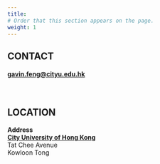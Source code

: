 ```yaml
---
title: 
# Order that this section appears on the page.
weight: 1
---
```


## CONTACT
#### gavin.feng@cityu.edu.hk
<br>

## LOCATION
**Address**<br>
**[City University of Hong Kong](https://www.cityu.edu.hk/about/campus/map)**<br>
Tat Chee Avenue<br>
Kowloon Tong<br>
